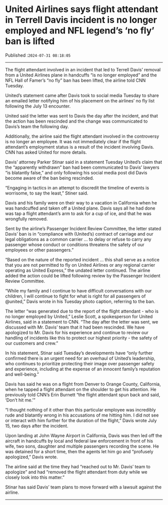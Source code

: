 # United Airlines says flight attendant in Terrell Davis incident is no longer employed and NFL legend’s ‘no fly’ ban is lifted

Published :`2024-07-31 08:18:05`

---

The flight attendant involved in an incident that led to Terrell Davis’ removal from a United Airlines plane in handcuffs “is no longer employed” and the NFL Hall of Famer’s “no fly” ban has been lifted, the airline told CNN Tuesday.

United’s statement came after Davis took to social media Tuesday to share an emailed letter notifying him of his placement on the airlines’ no fly list following the July 13 encounter.

United said the letter was sent to Davis the day after the incident, and that the action has been rescinded and the change was communicated to Davis’s team the following day.

Additionally, the airline said the flight attendant involved in the controversy is no longer an employee. It was not immediately clear if the flight attendant’s employment status is a result of the incident involving Davis. CNN has asked United for more details.

Davis’ attorney Parker Stinar said in a statement Tuesday United’s claim that the “apparently withdrawn” ban had been communicated to Davis’ lawyers “is blatantly false,” and only following his social media post did Davis become aware of the ban being rescinded.

“Engaging in tactics in an attempt to discredit the timeline of events is worrisome, to say the least,” Stiner said.

Davis and his family were on their way to a vacation in California when he was handcuffed and taken off a United plane. Davis says all he had done was tap a flight attendant’s arm to ask for a cup of ice, and that he was wrongfully removed.

Sent by the airline’s Passenger Incident Review Committee, the letter stated Davis’ ban is in “compliance with (United’s) contract of carriage and our legal obligations as a common carrier … to delay or refuse to carry any passenger whose conduct or conditions threatens the safety of our employees or other passengers.”

“Based on the nature of the reported incident … this shall serve as a notice that you are not permitted to fly on United Airlines or any regional carrier operating as United Express,” the undated letter continued. The airline added the action could be lifted following review by the Passenger Incident Review Committee.

“While my family and I continue to have difficult conversations with our children, I will continue to fight for what is right for all passengers of @united,” Davis wrote in his Tuesday photo caption, referring to the ban.

The letter “was generated due to the report of the flight attendant - who is no longer employed by United,” Leslie Scott, a spokesperson for United Airlines, said in a statement to CNN. “The day after the letter was sent, we discussed with Mr. Davis’ team that it had been rescinded. We have apologized to Mr. Davis for his experience and continue to review our handling of incidents like this to protect our highest priority - the safety of our customers and crew.”

In his statement, Stinar said Tuesday’s developments have “only further confirmed there is an urgent need for an overhaul of United’s leadership, who continues to prioritize protecting their image over passenger safety and experience, including at the expense of an innocent family’s reputation and well-being.”

Davis has said he was on a flight from Denver to Orange County, California, when he tapped a flight attendant on the shoulder to get his attention. He previously told CNN’s Erin Burnett “the flight attendant spun back and said, ‘Don’t hit me.’”

“I thought nothing of it other than this particular employee was incredibly rude and blatantly wrong in his accusations of me hitting him. I did not see or interact with him further for the duration of the flight,” Davis wrote July 15, two days after the incident.

Upon landing at John Wayne Airport in California, Davis was then led off the aircraft in handcuffs by local and federal law enforcement in front of his wife, two sons, daughter and multiple passengers recording the scene. He was detained for a short time, then the agents let him go and “profusely apologized,” Davis wrote.

The airline said at the time they had “reached out to Mr. Davis’ team to apologize” and had “removed the flight attendant from duty while we closely look into this matter.”

Stinar has said Davis’ team plans to move forward with a lawsuit against the airline.

---

